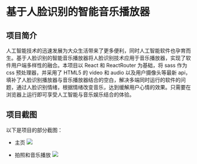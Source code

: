 # 基于人脸识别的智能音乐播放器

## 项目简介

人工智能技术的迅速发展为大众生活带来了更多便利，同时人工智能软件也孕育而生。基于人脸识别的智能音乐播放器将人脸识别技术应用于音乐播放器，实现了软件用户端多样性的融合。本项目以 React 和 ReactRouter 为基础，将 sass 作为 css 预处理器，并采用了 HTML5 的 video 和 audio 以及用户摄像头等最新 api，填补了人脸识别播放器与音乐播放器结合的空白，解决多端同时运行的软件的问题，通过人脸识别情绪，根据情绪改变音乐，达到缓解用户心情的效果。只需要在浏览器上运行即可享受人工智能与音乐娱乐结合的体验。

## 项目截图

以下是项目的部分截图：

- 主页
![](https://s3.bmp.ovh/imgs/2022/05/18/52ebce103c3748be.png)

- 拍照和音乐播放
![](https://s3.bmp.ovh/imgs/2022/05/18/0c6866395dd64c2a.png)